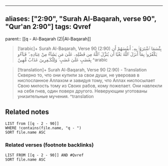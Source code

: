 
---
aliases: ["2:90", "Surah Al-Baqarah, verse 90", "Qur'an 2:90"]
tags: Qvref
---

parent:: [[q - Al-Baqarah (2)|Al-Baqarah]]

> [!arabic]+ Surah Al-Baqarah, Verse 90 (2:90)
> <span class="quran-arabic">بِئْسَمَا ٱشْتَرَوْا۟ بِهِۦٓ أَنفُسَهُمْ أَن يَكْفُرُوا۟ بِمَآ أَنزَلَ ٱللَّهُ بَغْيًا أَن يُنَزِّلَ ٱللَّهُ مِن فَضْلِهِۦ عَلَىٰ مَن يَشَآءُ مِنْ عِبَادِهِۦ ۖ فَبَآءُو بِغَضَبٍ عَلَىٰ غَضَبٍ ۚ وَلِلْكَـٰفِرِينَ عَذَابٌ مُّهِينٌ</span>
^arabic

> [!translation]+ Surah Al-Baqarah, Verse 90 (2:90) - Translation
> Скверно то, что они купили за свои души, не уверовав в ниспосланное Аллахом и завидуя тому, что Аллах ниспосылает Свою милость тому из Своих рабов, кому пожелает. Они навлекли на себя гнев, один поверх другого. Неверующим уготованы унизительные мучения.
^translation



## Related notes
```dataview
LIST from [[q - 2 - 90]]
WHERE !contains(file.name, "q - ")
SORT file.name ASC
```

### Related verses (footnote backlinks)
```dataview
LIST FROM [[q - 2 - 90]] AND #Qvref
SORT file.name ASC
```

